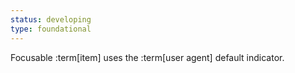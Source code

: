 ```yaml
---
status: developing
type: foundational
---
```


Focusable :term[item] uses the :term[user agent] default indicator.
